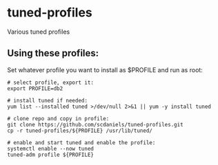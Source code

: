 # tuned-profiles
Various tuned profiles

## Using these profiles:
Set whatever profile you want to install as $PROFILE and run as root:
```
# select profile, export it:
export PROFILE=db2

# install tuned if needed:
yum list --installed tuned >/dev/null 2>&1 || yum -y install tuned

# clone repo and copy in profile:
git clone https://github.com/scdaniels/tuned-profiles.git
cp -r tuned-profiles/${PROFILE} /usr/lib/tuned/

# enable and start tuned and enable the profile:
systemctl enable --now tuned 
tuned-adm profile ${PROFILE} 
```
